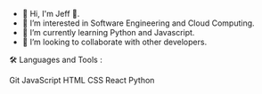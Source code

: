 - 👋 Hi, I'm Jeff 👋.
- 👀 I’m interested in Software Engineering and Cloud Computing.
- 🌱 I’m currently learning Python and Javascript.
- 💞️ I’m looking to collaborate with other developers.

🛠️ Languages and Tools :

Git JavaScript  HTML  CSS  React Python

<!---
JeffKirui/JeffKirui is a ✨ special ✨ repository because its `README.md` (this file) appears on your GitHub profile.
You can click the Preview link to take a look at your changes.
--->
